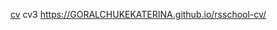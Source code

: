 [cv](https://GORALCHUKEKATERINA.github.io/rsschool-cv/cv)
cv3 https://GORALCHUKEKATERINA.github.io/rsschool-cv/
